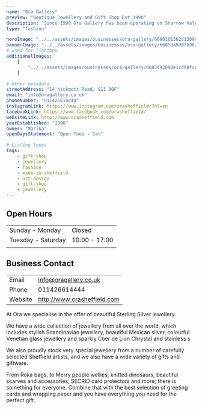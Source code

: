```yaml
---
name: "Ora Gallery"
preview: "Boutique Jewellery and Gift Shop Est 1990"
description: "Since 1990 Ora Gallery has been operating on Sharrow Vale, selling a wide selection of gifts, accessories, and sterling silver Jewelry. Ora Gallery is the perfect cosy shop to find gifts, greetings cards and wrapping paper. "
type: "fashion"

heroImage: "../../assets/images/businesses/ora-gallery/6690101562d13096be5c4fe2_ora-thumbnail.png"
bannerImage: "../../assets/images/businesses/ora-gallery/6685da9d0fb96ace447a6692_IMG_1824-Large.jpeg"
# used for lightbox
additionalImages:
    [
        "../../assets/images/businesses/ora-gallery/6685d92890e1cd98fceb48a1_IMG_1822-Large.jpeg",
    ]

# Other metadata
streetAddress: "14 hickmott Road, S11 8QF"
email: "info@oragallery.co.uk"
phoneNumber: "011426614444"
instagramLink: https://www.instagram.com/orasheffield/?hl=en
facebookLink: https://www.facebook.com/orasheffield/
websiteLink: http://www.orasheffield.com
yearEstablished: "1990"
owner: "Marika"
openDaysStatement: "Open Tues - Sat"

# Listing types
tags:
    - gift-shop
    - jewellery
    - fashion
    - made-in-sheffield
    - art-design
    - gift-shop
    - jewellery
---
```


## Open Hours

|                    |               |
| ------------------ | ------------- |
| Sunday - Monday    | Closed        |
| Tuesday - Saturday | 10:00 - 17:00 |
|                    |               |

## Business Contact

|         |                             |
| ------- | --------------------------- |
| Email   | info@oragallery.co.uk       |
| Phone   | 011426614444                |
| Website | http://www.orasheffield.com |

At Ora we specialise in the offer of beautiful Sterling Silver jewellery.

We have a wide collection of jewellery from all over the world, which includes stylish Scandinavian jewellery, beautiful Mexican silver, colourful Venetian glass jewellery and sparkly Coer de Lion Chrystal and stainless s

We also proudly stock very special jewellery from a number of carefully selected Sheffield artists, and we also have a wide variety of gifts and giftware.

From Roka bags, to Merry people wellies, knitted dinosaurs, beautiful scarves and accessories, SECRID card protectors and more; there is something for everyone. Combine that with the best selection of greeting cards and wrapping paper and you have everything you need for the perfect gift.

